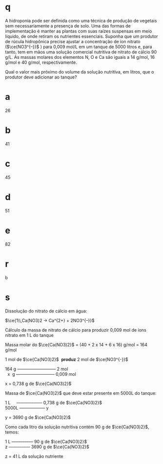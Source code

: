 # q
A hidroponia pode ser definida como uma técnica de produção de vegetais sem necessariamente a presença de solo. Uma das formas de implementação é manter as plantas com suas raízes suspensas em meio líquido, de onde retiram os nutrientes essenciais. Suponha que um produtor de rúcula hidropônica precise ajustar a concentração de íon nitrato ($\ce{NO3^{–}}$ ) para 0,009 mol/L em um tanque de 5000 litros e, para tanto, tem em mãos uma solução comercial nutritiva de nitrato de cálcio 90 g/L. As massas molares dos elementos N, O e Ca são iguais a 14 g/mol, 16 g/mol e 40 g/mol, respectivamente.

Qual o valor mais próximo do volume da solução nutritiva, em litros, que o produtor deve adicionar ao tanque?

# a
26

# b
41

# c
45

# d
51

# e
82

# r
b

# s
Dissolução do nitrato de cálcio em água:

$\ce{1\\,Ca(NO3)2 -> Ca^{2+} + 2NO3^{–}}$

Cálculo da massa de nitrato de cálcio para produzir 0,009 mol de íons nitrato em 1 L do tanque

Massa molar do $\ce{Ca(NO3)2}$ = (40 + 2 x 14 + 6 x 16) g/mol = 164 g/mol

1 mol de $\ce{Ca(NO3)2}$  **produz** 2 mol de $\ce{NO3^{-}}$

164 g –––––––––––––––––– 2 mol\
  x  g –––––––––––––––––– 0,009 mol

x = 0,738 g de $\ce{Ca(NO3)2}$

Massa de $\ce{Ca(NO3)2}$ que deve estar presente em 5000L do tanque:

1 L     –––––––––––– 0,738 g de $\ce{Ca(NO3)2}$ \
5000L –––––––––––– y

y = 3690 g de $\ce{Ca(NO3)2}$

Como cada litro da solução nutritiva contém 90 g de $\ce{Ca(NO3)2}$, temos:

1 L –––––––––– 90 g de $\ce{Ca(NO3)2}$\
z –––––––––– 3690 g de $\ce{Ca(NO3)2}$

z = 41 L da solução nutriente
